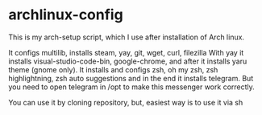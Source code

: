 # archlinux-config
This is my arch-setup script, which I use after installation of Arch linux. 

It configs multilib, installs steam, yay, git, wget, curl, filezilla
With yay it installs visual-studio-code-bin, google-chrome, and after it installs yaru theme (gnome only).
It installs and configs zsh, oh my zsh, zsh highlightning, zsh auto suggestions and in the end it installs telegram.
But you need to open telegram in /opt to make this messenger work correctly.

You can use it by cloning repository, but, easiest way is to use it via sh
